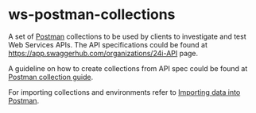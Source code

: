 # ws-postman-collections

A set of [Postman](https://www.postman.com) collections to be used by clients to investigate and test Web Services APIs. 
The API specifications could be found at https://app.swaggerhub.com/organizations/24i-API page.


A guideline on how to create collections from API spec could be found at [Postman collection guide](https://confluence.aminocom.com/display/WST/Postman+collection+guide).

For importing collections and environments refer to [Importing data into Postman](https://learning.postman.com/docs/getting-started/importing-and-exporting-data/#importing-data-into-postman).

